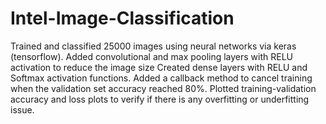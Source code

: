 # Intel-Image-Classification
Trained and classified 25000 images using neural networks via keras (tensorflow).
Added convolutional and max pooling layers with RELU activation to reduce the image size
Created dense layers with RELU and Softmax activation functions.
Added a callback method to cancel training when the validation set accuracy reached 80%.
Plotted training-validation accuracy and loss plots to verify if there is any overfitting or underfitting issue.
